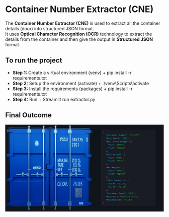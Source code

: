 # Container Number Extractor (CNE)
The **Container Number Extractor (CNE)** is used to extract all the container details (door) into structured JSON format.<br> It uses  **Optical Character Recognition (OCR)** technology to extract the details from the container and then give the output in **Structured JSON** format.

## To run the project

- **Step 1:** Create a virtual environment (venv)
        + pip install -r requirements.txt
- **Step 2:** Setup the environment (activate)
        + .\venv\Scripts\activate
- **Step 3:** Install the requirements (packages)
        + pip install -r requirements.txt
- **Step 4:** Run
        + Streamlit run extractor.py  
  



## Final Outcome

![screenshot](images/image.jpg)
